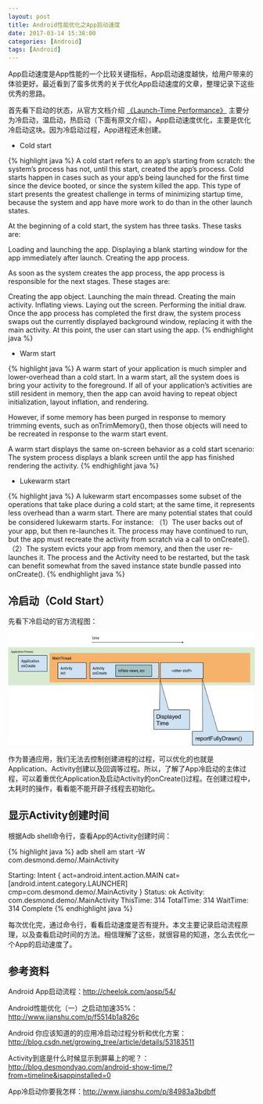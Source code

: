 ```yaml
---
layout: post
title: Android性能优化之App启动速度
date: 2017-03-14 15:38:00
categories: [Android]
tags: [Android]
---
```


App启动速度是App性能的一个比较关键指标，App启动速度越快，给用户带来的体验更好。最近看到了蛮多优秀的关于优化App启动速度的文章，整理记录下这些优秀的思路。
<!--more-->

首先看下启动的状态，从官方文档介绍 [《Launch-Time Performance》][1] 主要分为冷启动，温启动，热启动（下面有原文介绍）。App启动速度优化，主要是优化冷启动这块。因为冷启动过程，App进程还未创建。

- Cold start

{% highlight java %}
A cold start refers to an app’s starting from scratch: the system’s process has not, until this start, created the app’s process. Cold starts happen in cases such as your app’s being launched for the first time since the device booted, or since the system killed the app. This type of start presents the greatest challenge in terms of minimizing startup time, because the system and app have more work to do than in the other launch states.

At the beginning of a cold start, the system has three tasks. These tasks are:

Loading and launching the app.
Displaying a blank starting window for the app immediately after launch.
Creating the app process.

As soon as the system creates the app process, the app process is responsible for the next stages. These stages are:

Creating the app object.
Launching the main thread.
Creating the main activity.
Inflating views.
Laying out the screen.
Performing the initial draw.
Once the app process has completed the first draw, the system process swaps out the currently displayed background window, replacing it with the main activity. At this point, the user can start using the app.
{% endhighlight java %}

- Warm start

{% highlight java %}
A warm start of your application is much simpler and lower-overhead than a cold start. In a warm start, all the system does is bring your activity to the foreground. If all of your application’s activities are still resident in memory, then the app can avoid having to repeat object initialization, layout inflation, and rendering.

However, if some memory has been purged in response to memory trimming events, such as onTrimMemory(), then those objects will need to be recreated in response to the warm start event.

A warm start displays the same on-screen behavior as a cold start scenario: The system process displays a blank screen until the app has finished rendering the activity.
{% endhighlight java %}

- Lukewarm start

{% highlight java %}
A lukewarm start encompasses some subset of the operations that take place during a cold start; at the same time, it represents less overhead than a warm start. There are many potential states that could be considered lukewarm starts. For instance:
（1）The user backs out of your app, but then re-launches it. The process may have continued to run, but the app must recreate the activity from scratch via a call to onCreate().
（2）The system evicts your app from memory, and then the user re-launches it. The process and the Activity need to be restarted, but the task can benefit somewhat from the saved instance state bundle passed into onCreate().
{% endhighlight java %}

## 冷启动（Cold Start）

先看下冷启动的官方流程图：

<img src="/assets/drawable/app_start_code.png"  alt="pic" />

作为普通应用，我们无法去控制创建进程的过程，可以优化的也就是Application、Activity创建以及回调等过程。所以，了解了App冷启动的主体过程，可以着重优化Application及启动Activity的onCreate()过程。在创建过程中，太耗时的操作，看看能不能开辟子线程去初始化。

## 显示Activity创建时间

根据Adb shell命令行，查看App的Activity创建时间：

{% highlight java %}
adb shell am start -W com.desmond.demo/.MainActivity

Starting: Intent { act=android.intent.action.MAIN cat=[android.intent.category.LAUNCHER] 
cmp=com.desmond.demo/.MainActivity }
Status: ok
Activity: com.desmond.demo/.MainActivity
ThisTime: 314
TotalTime: 314
WaitTime: 314
Complete
{% endhighlight java %}

每次优化完，通过命令行，看看启动速度是否有提升。本文主要记录启动流程原理，以及查看启动时间的方法。相信理解了这些，就很容易的知道，怎么去优化一个App的启动速度了。

## 参考资料

[1]: https://developer.android.com/topic/performance/launch-time.html

Android App启动流程：<http://cheelok.com/aosp/54/>

Android性能优化（一）之启动加速35%：<http://www.jianshu.com/p/f5514b1a826c>

Android 你应该知道的的应用冷启动过程分析和优化方案：<http://blog.csdn.net/growing_tree/article/details/53183511>

Activity到底是什么时候显示到屏幕上的呢？：<http://blog.desmondyao.com/android-show-time/?from=timeline&isappinstalled=0>

App冷启动你要我怎样：<http://www.jianshu.com/p/84983a3bdbff>